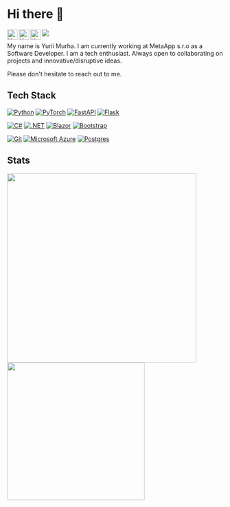 # Hi there 👋

<a href="https://discordapp.com/users/609462098304696321/">
  <img align="left" alt="Yurii's Discord" width="24px" src="https://www.svgrepo.com/show/353655/discord-icon.svg" />
</a>
<a href="https://www.linkedin.com/in/yurii-murha/">
  <img align="left" alt="Yurii's LinkedIN" width="24px" src="https://www.svgrepo.com/show/448234/linkedin.svg" />
</a>
<a href="https://t.me/yura_murha">
  <img align="left" alt="Yurii's Telegram" width="24px" src="https://www.svgrepo.com/show/343522/telegram-communication-chat-interaction-network-connection.svg" />
</a>

![](https://komarev.com/ghpvc/?username=YuriiMurha&theme=github_dark )

My name is Yurii Murha. I am currently working at MetaApp s.r.o as a Software Developer. 
I am a tech enthusiast. Always open to collaborating on projects and innovative/disruptive ideas. 

Please don't hesitate to reach out to me.

## Tech Stack
[![Python](https://img.shields.io/badge/python-3670A0?style=for-the-badge&logo=python&logoColor=ffdd54)](https://github.com/YuriiMurha?tab=repositories)
[![PyTorch](https://img.shields.io/badge/PyTorch-%23EE4C2C.svg?style=for-the-badge&logo=PyTorch&logoColor=white)](https://github.com/YuriiMurha?tab=repositories)
[![FastAPI](https://img.shields.io/badge/FastAPI-005571?style=for-the-badge&logo=fastapi)](https://github.com/YuriiMurha?tab=repositories)
[![Flask](https://img.shields.io/badge/Flask-000000.svg?style=for-the-badge&logo=Flask&logoColor=white)](https://github.com/YuriiMurha?tab=repositories)

[![C#](https://custom-icon-badges.demolab.com/badge/C%23-%23239120.svg?style=for-the-badge&color=9B4993&logo=cshrp&logoColor=white)](#)
[![.NET](https://img.shields.io/badge/.NET-512BD4?style=for-the-badge&logo=dotnet&logoColor=fff)](#)
[![Blazor](https://img.shields.io/badge/Blazor-512BD4?style=for-the-badge&logo=blazor&logoColor=fff)](#)
[![Bootstrap](https://img.shields.io/badge/Bootstrap-7952B3?style=for-the-badge&logo=bootstrap&logoColor=fff)](#)

[![Git](https://img.shields.io/badge/git-%23F05033.svg?style=for-the-badge&logo=git&logoColor=white)](https://github.com/YuriiMurha?tab=repositories)
[![Microsoft Azure](https://custom-icon-badges.demolab.com/badge/Microsoft%20Azure-0089D6?style=for-the-badge&logo=msazure&logoColor=white)](#)
[![Postgres](https://img.shields.io/badge/postgres-%23316192.svg?style=for-the-badge&logo=postgresql&logoColor=white)](https://github.com/YuriiMurha?tab=repositories)

  
## Stats

<a href="https://github.com/YuriiMurha?tab=repositories">
  <img width=440 src="https://github-readme-stats.vercel.app/api?username=YuriiMurha&hide_border=true&show_icons=true&count_private=true&theme=radical" />
</a>
<a href="https://github.com/YuriiMurha?tab=repositories">
  <img width=320 src="https://github-readme-stats.vercel.app/api/top-langs/?username=YuriiMurha&hide_border=true&layout=compact&count_private=true&theme=radical" />
</a>
<!--
Here are some ideas to get you started:

- 🔭 I’m currently working on ...
- 🌱 I’m currently learning ...
- 👯 I’m looking to collaborate on ...
- 🤔 I’m looking for help with ...
- 💬 Ask me about ...
- 📫 How to reach me: ...
- 😄 Pronouns: ...
- ⚡ Fun fact: ...
-->

![](https://hit.yhype.me/github/profile?user_id=69917252)
